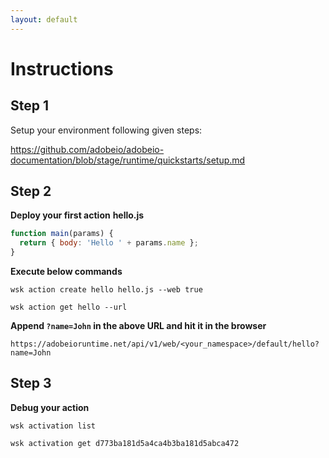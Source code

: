 ```yaml
---
layout: default
---
```

# Instructions

## Step 1
Setup your environment following given steps:

https://github.com/adobeio/adobeio-documentation/blob/stage/runtime/quickstarts/setup.md

## Step 2
**Deploy your first action**
**hello.js**

```js
function main(params) {
  return { body: 'Hello ' + params.name };
}
```

**Execute below commands**

`wsk action create hello hello.js --web true`

`wsk action get hello --url`


**Append `?name=John` in the above URL and hit it in the browser**

`https://adobeioruntime.net/api/v1/web/<your_namespace>/default/hello?name=John`

## Step 3
**Debug your action**

`wsk activation list`

`wsk activation get d773ba181d5a4ca4b3ba181d5abca472`



